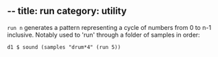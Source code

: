 --
title: run
category: utility
--

`run n` generates a pattern representing a cycle of numbers from 0 to n-1 inclusive. Notably used to 'run' through a folder of samples in order:

~~~~{haskell}
d1 $ sound (samples "drum*4" (run 5))
~~~~
